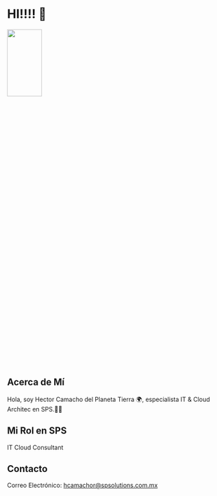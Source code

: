 # HI!!!! 👋
<img src="https://github.com/hcamachorsps/hcamachor/blob/main/BMO.png" width=40% height=20%>        

## Acerca de Mí
Hola, soy Hector Camacho del Planeta Tierra 🌍, especialista IT & Cloud Architec en SPS.👨‍💻

## Mi Rol en SPS
IT Cloud Consultant

## Contacto
Correo Electrónico: hcamachor@spsolutions.com.mx



